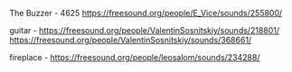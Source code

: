The Buzzer - 4625 https://freesound.org/people/E_Vice/sounds/255800/

guitar - https://freesound.org/people/ValentinSosnitskiy/sounds/218801/
         https://freesound.org/people/ValentinSosnitskiy/sounds/368661/

fireplace - https://freesound.org/people/leosalom/sounds/234288/
